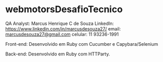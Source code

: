 # webmotorsDesafioTecnico

QA Analyst: Marcus Henrique C de Souza
LinkedIn: https://www.linkedin.com/in/marcusdesouza27/
email: marcusdesouza27@gmail.com 
celular: 11 93236-1991

Front-end:
    Desenvolvido em Ruby com Cucumber e Capybara/Selenium

Back-end:
    Desenvolvido em Ruby com HTTParty.